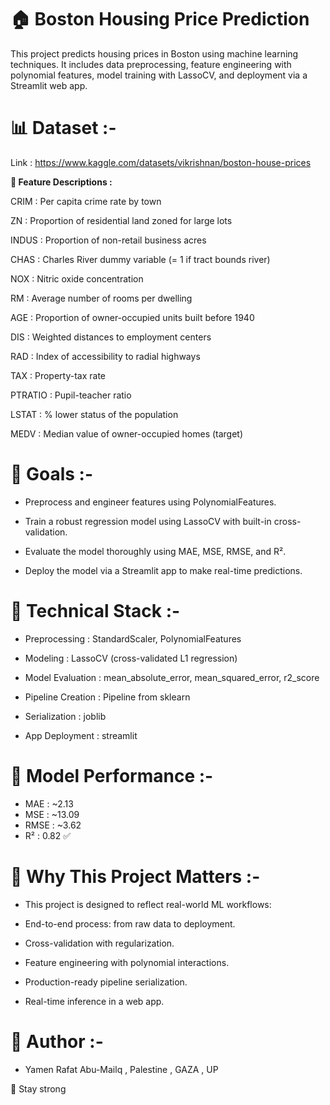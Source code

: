 # 🏠 Boston Housing Price Prediction
This project predicts housing prices in Boston using machine learning techniques. It includes data preprocessing, feature engineering with polynomial features, model training with LassoCV, and deployment via a Streamlit web app.

# 📊 Dataset :-

Link : https://www.kaggle.com/datasets/vikrishnan/boston-house-prices

**📌 Feature Descriptions :**

CRIM :	Per capita crime rate by town

ZN :	Proportion of residential land zoned for large lots

INDUS :	Proportion of non-retail business acres

CHAS :	Charles River dummy variable (= 1 if tract bounds river)

NOX :	Nitric oxide concentration

RM :	Average number of rooms per dwelling

AGE :	Proportion of owner-occupied units built before 1940

DIS :	Weighted distances to employment centers

RAD :	Index of accessibility to radial highways

TAX :	Property-tax rate

PTRATIO :	Pupil-teacher ratio

LSTAT : % lower status of the population

MEDV :	Median value of owner-occupied homes (target)


# 🧠 Goals :-
 - Preprocess and engineer features using PolynomialFeatures.

 - Train a robust regression model using LassoCV with built-in cross-validation.

 - Evaluate the model thoroughly using MAE, MSE, RMSE, and R².

 - Deploy the model via a Streamlit app to make real-time predictions.

# 🔧 Technical Stack :-

 - Preprocessing :	StandardScaler, PolynomialFeatures

 - Modeling :	LassoCV (cross-validated L1 regression)

 - Model Evaluation :	mean_absolute_error, mean_squared_error, r2_score

 - Pipeline Creation :	Pipeline from sklearn

 - Serialization	: joblib

 - App Deployment : streamlit

# 🧪 Model Performance :-

 - MAE	: ~2.13
 - MSE	: ~13.09
 - RMSE :	~3.62
 - R² :	0.82 ✅

# 🧳 Why This Project Matters :-
 - This project is designed to reflect real-world ML workflows:

 - End-to-end process: from raw data to deployment.

 - Cross-validation with regularization.

 - Feature engineering with polynomial interactions.

 - Production-ready pipeline serialization.

 - Real-time inference in a web app.

# 👤 Author :-
 - Yamen Rafat Abu-Mailq , Palestine , GAZA  , UP

  💪 Stay strong
